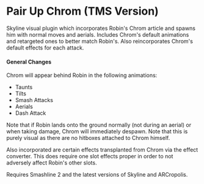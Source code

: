 # Pair Up Chrom (TMS Version)
Skyline visual plugin which incorporates Robin's Chrom article and spawns him with normal moves and aerials. Includes Chrom's default animations and retargeted ones to better match Robin's. Also reincorporates Chrom's default effects for each attack. 

#### General Changes
Chrom will appear behind Robin in the following animations:
* Taunts
* Tilts
* Smash Attacks
* Aerials
* Dash Attack

Note that if Robin lands onto the ground normally (not during an aerial) or when taking damage, Chrom will immediately despawn. Note that this is purely visual as there are no hitboxes attached to Chrom himself.

Also incorporated are certain effects transplanted from Chrom via the effect converter. This does require one slot effects proper in order to not adversely affect Robin's other slots.

Requires Smashline 2 and the latest versions of Skyline and ARCropolis.